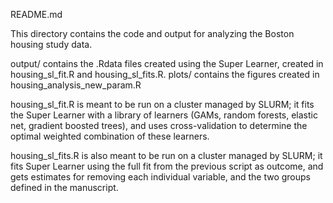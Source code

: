 README.md

This directory contains the code and output for analyzing the Boston housing study data.

output/ contains the .Rdata files created using the Super Learner, created in housing_sl_fit.R and housing_sl_fits.R.
plots/ contains the figures created in housing_analysis_new_param.R

housing_sl_fit.R is meant to be run on a cluster managed by SLURM; it fits the Super Learner with a library of learners (GAMs, random forests, elastic net, gradient boosted trees), and uses cross-validation to determine the optimal weighted combination of these learners.

housing_sl_fits.R is also meant to be run on a cluster managed by SLURM; it fits Super Learner using the full fit from the previous script as outcome, and gets estimates for removing each individual variable, and the two groups defined in the manuscript. 